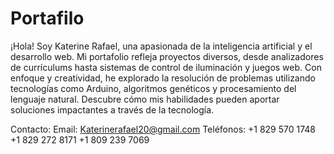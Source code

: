 # Portafilo

¡Hola! Soy Katerine Rafael, una apasionada de la inteligencia artificial y el desarrollo web. Mi portafolio refleja proyectos diversos, desde analizadores de currículums hasta sistemas de control de iluminación y juegos web. Con enfoque y creatividad, he explorado la resolución de problemas utilizando tecnologías como Arduino, algoritmos genéticos y procesamiento del lenguaje natural. Descubre cómo mis habilidades pueden aportar soluciones impactantes a través de la tecnología.

Contacto:
Email: Katerinerafael20@gmail.com
Teléfonos:
+1 829 570 1748
+1 829 272 8171
+1 809 239 7069
